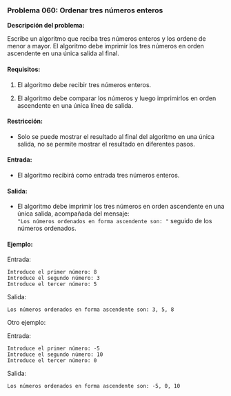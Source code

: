 ### **Problema 060: Ordenar tres números enteros**

**Descripción del problema:**

Escribe un algoritmo que reciba tres números enteros y los ordene de menor a mayor. El algoritmo debe imprimir los tres números en orden ascendente en una única salida al final.

#### Requisitos:

1. El algoritmo debe recibir tres números enteros.
   
2. El algoritmo debe comparar los números y luego imprimirlos en orden ascendente en una única línea de salida.

#### Restricción:

- Solo se puede mostrar el resultado al final del algoritmo en una única salida, no se permite mostrar el resultado en diferentes pasos.

#### Entrada:

- El algoritmo recibirá como entrada tres números enteros.

#### Salida:

- El algoritmo debe imprimir los tres números en orden ascendente en una única salida, acompañada del mensaje:  
  `"Los números ordenados en forma ascendente son: "` seguido de los números ordenados.

#### Ejemplo:

Entrada:
```
Introduce el primer número: 8
Introduce el segundo número: 3
Introduce el tercer número: 5
```

Salida:
```
Los números ordenados en forma ascendente son: 3, 5, 8
```

Otro ejemplo:

Entrada:
```
Introduce el primer número: -5
Introduce el segundo número: 10
Introduce el tercer número: 0
```

Salida:
```
Los números ordenados en forma ascendente son: -5, 0, 10
```
